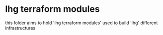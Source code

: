# lhg terraform modules

this folder aims to hold 'lhg terraform modules' used to build 'lhg' different infrastructures